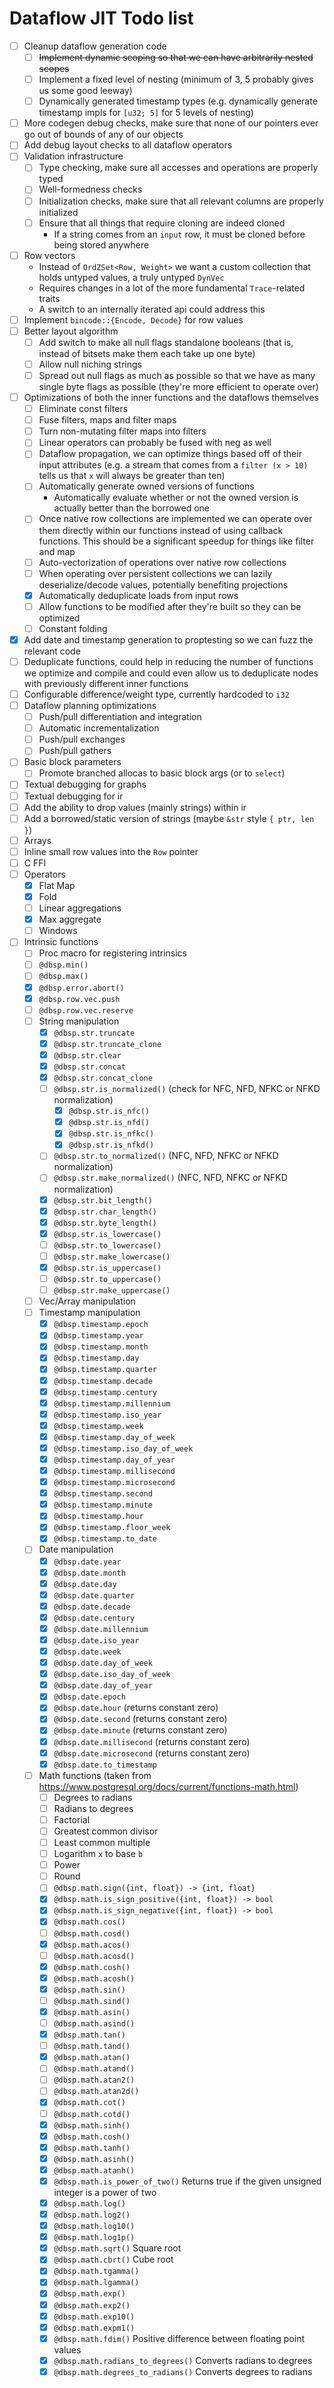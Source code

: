 # Dataflow JIT Todo list

- [ ] Cleanup dataflow generation code
  - [ ] ~~Implement dynamic scoping so that we can have arbitrarily nested scopes~~
  - [ ] Implement a fixed level of nesting (minimum of 3, 5 probably gives us some good leeway)
  - [ ] Dynamically generated timestamp types (e.g. dynamically generate timestamp impls for `[u32; 5]` for 5 levels of nesting)
- [ ] More codegen debug checks, make sure that none of our pointers ever go out of bounds of any of our objects
- [ ] Add debug layout checks to all dataflow operators
- [ ] Validation infrastructure
  - [ ] Type checking, make sure all accesses and operations are properly typed
  - [ ] Well-formedness checks
  - [ ] Initialization checks, make sure that all relevant columns are properly initialized
  - [ ] Ensure that all things that require cloning are indeed cloned
    - If a string comes from an `input` row, it must be cloned before being stored anywhere 
- [ ] Row vectors
  - Instead of `OrdZSet<Row, Weight>` we want a custom collection that holds untyped values, a truly untyped `DynVec`
  - Requires changes in a lot of the more fundamental `Trace`-related traits
  - A switch to an internally iterated api could address this
- [ ] Implement `bincode::{Encode, Decode}` for row values
- [ ] Better layout algorithm
  - [ ] Add switch to make all null flags standalone booleans (that is, instead of bitsets make them each take up one byte)
  - [ ] Allow null niching strings
  - [ ] Spread out null flags as much as possible so that we have as many single byte flags as possible (they're more efficient to operate over)
- [ ] Optimizations of both the inner functions and the dataflows themselves
  - [ ] Eliminate const filters
  - [ ] Fuse filters, maps and filter maps
  - [ ] Turn non-mutating filter maps into filters
  - [ ] Linear operators can probably be fused with neg as well
  - [ ] Dataflow propagation, we can optimize things based off of their input attributes (e.g. a stream that comes
        from a `filter (x > 10)` tells us that `x` will always be greater than ten)
  - [ ] Automatically generate owned versions of functions
    - Automatically evaluate whether or not the owned version is actually better than the borrowed one
  - [ ] Once native row collections are implemented we can operate over them directly within our functions instead of
        using callback functions. This should be a significant speedup for things like filter and map
  - [ ] Auto-vectorization of operations over native row collections
  - [ ] When operating over persistent collections we can lazily deserialize/decode values, potentially benefiting projections
  - [x] Automatically deduplicate loads from input rows
  - [ ] Allow functions to be modified after they're built so they can be optimized
  - [ ] Constant folding
- [x] Add date and timestamp generation to proptesting so we can fuzz the relevant code
- [ ] Deduplicate functions, could help in reducing the number of functions we optimize and compile and could
      even allow us to deduplicate nodes with previously different inner functions
- [ ] Configurable difference/weight type, currently hardcoded to `i32`
- [ ] Dataflow planning optimizations
  - [ ] Push/pull differentiation and integration
  - [ ] Automatic incrementalization
  - [ ] Push/pull exchanges
  - [ ] Push/pull gathers
- [ ] Basic block parameters
  - [ ] Promote branched allocas to basic block args (or to `select`)
- [ ] Textual debugging for graphs
- [ ] Textual debugging for ir
- [ ] Add the ability to drop values (mainly strings) within ir
- [ ] Add a borrowed/static version of strings (maybe `&str` style `{ ptr, len }`)
- [ ] Arrays
- [ ] Inline small row values into the `Row` pointer
- [ ] C FFI
- [ ] Operators
  - [x] Flat Map
  - [x] Fold
  - [ ] Linear aggregations
  - [x] Max aggregate
  - [ ] Windows
- [ ] Intrinsic functions
  - [ ] Proc macro for registering intrinsics
  - [ ] `@dbsp.min()`
  - [ ] `@dbsp.max()`
  - [x] `@dbsp.error.abort()`
  - [x] `@dbsp.row.vec.push`
  - [ ] `@dbsp.row.vec.reserve`
  - [ ] String manipulation
    - [x] `@dbsp.str.truncate`
    - [x] `@dbsp.str.truncate_clone`
    - [x] `@dbsp.str.clear`
    - [x] `@dbsp.str.concat`
    - [x] `@dbsp.str.concat_clone`
    - [ ] `@dbsp.str.is_normalized()` (check for NFC, NFD, NFKC or NFKD normalization)
      - [x] `@dbsp.str.is_nfc()`
      - [x] `@dbsp.str.is_nfd()`
      - [x] `@dbsp.str.is_nfkc()`
      - [x] `@dbsp.str.is_nfkd()`
    - [ ] `@dbsp.str.to_normalized()` (NFC, NFD, NFKC or NFKD normalization)
    - [ ] `@dbsp.str.make_normalized()` (NFC, NFD, NFKC or NFKD normalization)
    - [x] `@dbsp.str.bit_length()`
    - [x] `@dbsp.str.char_length()`
    - [x] `@dbsp.str.byte_length()`
    - [x] `@dbsp.str.is_lowercase()`
    - [ ] `@dbsp.str.to_lowercase()`
    - [ ] `@dbsp.str.make_lowercase()`
    - [x] `@dbsp.str.is_uppercase()`
    - [ ] `@dbsp.str.to_uppercase()`
    - [ ] `@dbsp.str.make_uppercase()`
  - [ ] Vec/Array manipulation
  - [ ] Timestamp manipulation
    - [x] `@dbsp.timestamp.epoch`
    - [x] `@dbsp.timestamp.year`
    - [x] `@dbsp.timestamp.month`
    - [x] `@dbsp.timestamp.day`
    - [x] `@dbsp.timestamp.quarter`
    - [x] `@dbsp.timestamp.decade`
    - [x] `@dbsp.timestamp.century`
    - [x] `@dbsp.timestamp.millennium`
    - [x] `@dbsp.timestamp.iso_year`
    - [x] `@dbsp.timestamp.week`
    - [x] `@dbsp.timestamp.day_of_week`
    - [x] `@dbsp.timestamp.iso_day_of_week`
    - [x] `@dbsp.timestamp.day_of_year`
    - [x] `@dbsp.timestamp.millisecond`
    - [x] `@dbsp.timestamp.microsecond`
    - [x] `@dbsp.timestamp.second`
    - [x] `@dbsp.timestamp.minute`
    - [x] `@dbsp.timestamp.hour`
    - [x] `@dbsp.timestamp.floor_week`
    - [x] `@dbsp.timestamp.to_date`
  - [ ] Date manipulation
    - [x] `@dbsp.date.year`
    - [x] `@dbsp.date.month`
    - [x] `@dbsp.date.day`
    - [x] `@dbsp.date.quarter`
    - [x] `@dbsp.date.decade`
    - [x] `@dbsp.date.century`
    - [x] `@dbsp.date.millennium`
    - [x] `@dbsp.date.iso_year`
    - [x] `@dbsp.date.week`
    - [x] `@dbsp.date.day_of_week`
    - [x] `@dbsp.date.iso_day_of_week`
    - [x] `@dbsp.date.day_of_year`
    - [x] `@dbsp.date.epoch`
    - [x] `@dbsp.date.hour` (returns constant zero)
    - [x] `@dbsp.date.second` (returns constant zero)
    - [x] `@dbsp.date.minute` (returns constant zero)
    - [x] `@dbsp.date.millisecond` (returns constant zero)
    - [x] `@dbsp.date.microsecond` (returns constant zero)
    - [x] `@dbsp.date.to_timestamp`
  - [ ] Math functions (taken from <https://www.postgresql.org/docs/current/functions-math.html>)
    - [ ] Degrees to radians
    - [ ] Radians to degrees
    - [ ] Factorial
    - [ ] Greatest common divisor
    - [ ] Least common multiple
    - [ ] Logarithm `x` to base `b`
    - [ ] Power
    - [ ] Round
    - [ ] `@dbsp.math.sign({int, float}) -> {int, float}`
    - [x] `@dbsp.math.is_sign_positive({int, float}) -> bool`
    - [x] `@dbsp.math.is_sign_negative({int, float}) -> bool`
    - [x] `@dbsp.math.cos()`
    - [ ] `@dbsp.math.cosd()`
    - [x] `@dbsp.math.acos()`
    - [ ] `@dbsp.math.acosd()`
    - [x] `@dbsp.math.cosh()`
    - [x] `@dbsp.math.acosh()`
    - [x] `@dbsp.math.sin()`
    - [ ] `@dbsp.math.sind()`
    - [x] `@dbsp.math.asin()`
    - [ ] `@dbsp.math.asind()`
    - [x] `@dbsp.math.tan()`
    - [ ] `@dbsp.math.tand()`
    - [x] `@dbsp.math.atan()`
    - [ ] `@dbsp.math.atand()`
    - [ ] `@dbsp.math.atan2()`
    - [ ] `@dbsp.math.atan2d()`
    - [x] `@dbsp.math.cot()`
    - [ ] `@dbsp.math.cotd()`
    - [x] `@dbsp.math.sinh()`
    - [x] `@dbsp.math.cosh()`
    - [x] `@dbsp.math.tanh()`
    - [x] `@dbsp.math.asinh()`
    - [x] `@dbsp.math.atanh()`
    - [x] `@dbsp.math.is_power_of_two()` Returns true if the given unsigned integer is a power of two
    - [x] `@dbsp.math.log()`
    - [x] `@dbsp.math.log2()`
    - [x] `@dbsp.math.log10()`
    - [x] `@dbsp.math.log1p()`
    - [x] `@dbsp.math.sqrt()` Square root
    - [x] `@dbsp.math.cbrt()` Cube root
    - [x] `@dbsp.math.tgamma()`
    - [x] `@dbsp.math.lgamma()`
    - [x] `@dbsp.math.exp()`
    - [x] `@dbsp.math.exp2()`
    - [x] `@dbsp.math.exp10()`
    - [x] `@dbsp.math.expm1()`
    - [x] `@dbsp.math.fdim()` Positive difference between floating point values
    - [x] `@dbsp.math.radians_to_degrees()` Converts radians to degrees
    - [x] `@dbsp.math.degrees_to_radians()` Converts degrees to radians 
